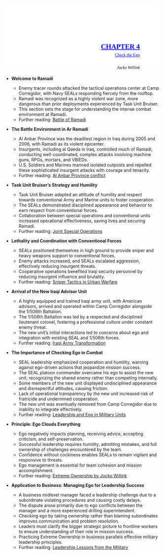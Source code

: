 ![EO-ch04-check-ego](EO-ch04-check-ego.best.png)

- **Welcome to Ramadi**
  - Enemy tracer rounds attacked the tactical operations center at Camp Corregidor, with Navy SEALs responding fiercely from the rooftop.
  - Ramadi was recognized as a highly violent war zone, more dangerous than prior deployments experienced by Task Unit Bruiser.
  - This section sets the stage for understanding the intense combat environment at Ramadi.
  - Further reading: [Battle of Ramadi](https://en.wikipedia.org/wiki/Battle_of_Ramadi_(2006))

- **The Battle Environment in Ar Ramadi**
  - Al Anbar Province was the deadliest region in Iraq during 2005 and 2006, with Ramadi as its violent epicenter.
  - Insurgents, including al Qaeda in Iraq, controlled much of Ramadi, conducting well-coordinated, complex attacks involving machine guns, RPGs, mortars, and VBIEDs.
  - U.S. Soldiers and Marines manned isolated outposts and repelled these sophisticated insurgent attacks with courage and tenacity.
  - Further reading: [Al Anbar Province conflict](https://en.wikipedia.org/wiki/Al_Anbar_Province_in_the_Iraq_War)

- **Task Unit Bruiser’s Strategy and Humility**
  - Task Unit Bruiser adapted an attitude of humility and respect towards conventional Army and Marine units to foster cooperation.
  - The SEALs demonstrated disciplined appearance and behavior to earn respect from conventional forces.
  - Collaboration between special operations and conventional units increased operational effectiveness, saving lives and securing Ramadi.
  - Further reading: [Joint Special Operations](https://www.jcs.mil/Doctrine/Joint-Concepts/)

- **Lethality and Coordination with Conventional Forces**
  - SEALs positioned themselves in high ground to provide sniper and heavy weapons support to conventional forces.
  - Enemy attacks increased, and SEALs escalated aggression, effectively reducing insurgent threats.
  - Cooperative operations benefited Iraqi security personnel by reducing insurgent influence and brutality.
  - Further reading: [Sniper Tactics in Urban Warfare](https://smallwarsjournal.com/jrnl/art/sniper-tactics-demystified)

- **Arrival of the New Iraqi Advisor Unit**
  - A highly equipped and trained Iraqi army unit, with American advisors, arrived and operated within Camp Corregidor alongside the 1/506th Battalion.
  - The 1/506th Battalion was led by a respected and disciplined lieutenant colonel, fostering a professional culture under constant enemy threat.
  - The new unit’s initial interactions led to concerns about ego and integration with existing SEAL and 1/506th forces.
  - Further reading: [Iraqi Army Transformation](https://www.rand.org/pubs/research_reports/RR896.html)

- **The Importance of Checking Ego in Combat**
  - SEAL leadership emphasized cooperation and humility, warning against ego-driven actions that jeopardize mission success.
  - The SEAL platoon commander overcame his ego to assist the new unit, recognizing the shared enemy rather than competing internally.
  - Some members of the new unit displayed undisciplined appearance and disrespectful attitudes, causing friction.
  - Lack of operational transparency by the new unit increased risk of fratricide and undermined cooperation.
  - The new unit was eventually removed from Camp Corregidor due to inability to integrate effectively.
  - Further reading: [Leadership and Ego in Military Units](https://hbr.org/2016/04/how-to-keep-your-ego-in-check)

- **Principle: Ego Clouds Everything**
  - Ego negatively impacts planning, receiving advice, accepting criticism, and self-preservation.
  - Successful leadership requires humility, admitting mistakes, and full ownership of challenges encountered by the team.
  - Confidence without cockiness enables SEALs to remain vigilant and responsive to threats.
  - Ego management is essential for team cohesion and mission accomplishment.
  - Further reading: [Extreme Ownership by Jocko Willink](https://www.amazon.com/Extreme-Ownership-Discipline-Equals-Leadership/dp/1250183863)

- **Application to Business: Managing Ego for Leadership Success**
  - A business midlevel manager faced a leadership challenge due to a subordinate violating procedures and causing costly delays.
  - The dispute arose primarily due to ego conflicts between the manager and a more experienced drilling superintendent.
  - Checking ego by taking ownership rather than blaming subordinates improves communication and problem resolution.
  - Leaders must clarify the bigger strategic picture to frontline workers to ensure understanding of their role in mission success.
  - Practicing Extreme Ownership in business parallels effective military leadership principles.
  - Further reading: [Leadership Lessons from the Military](https://hbr.org/2014/05/military-lessons-for-leadership)
